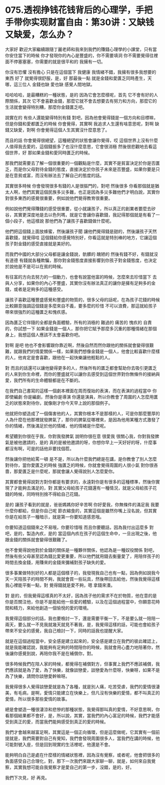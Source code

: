 # 075.透视挣钱花钱背后的心理学，手把手带你实现财富自由：第30讲：又缺钱又缺爱，怎么办？

大家好 歡迎大家繼續跟隨丁麗老師和我來到我們的賺錢心理學的小課堂，只有當你安住當下的時候 你才發現你的內心是豐盛的，你不需要填洞 你不需要覺得往裡面不停塞塞塞，你需要的就是很平和的 我擁有一切。

你沒有恐懼 沒有擔心 只是在這個當下 我健康 我情緒不錯，我擁有很多我想要的東西 好了 就覺得很舒服，是，好 那最後一點 就是金錢和愛匱乏同時產生，天哪，這三位人 金錢也缺 愛也缺 感覺人間地獄。

哈哈哈哈，是最糟糕的一種狀態，是的 因為它會怎麼樣呢，首先 它不會有好的人際關係，其次 它不會喜歡金錢，那麼它就不會去想要去有努力和方向，那麼它的生活就會變得特別糟，那麼你金錢匱乏吧。

說實在的 有些人還能變得特別有錢 對吧，因為他會覺得錢是一個方向和目標嘛，但是你錢和愛都匱乏的時候 你會覺得，其實啊 我追求人生還有啥意思呢，對啊 缺錢又缺愛，對啊 你會覺得這個人生其實沒什麼意思了。

而且的話 你會覺得很絕望，這種絕望的狀態會讓你覺得，哎 這個世界上沒有什麼人值得我去愛的，這個錢振多了也沒什麼意思，它會很消極 然後很悲觀地去看這個世界，好 那如果金錢和愛同時匱乏的時候。

那我們就需要去了解一個很重要的一個觀點是什麼，其實不是貧富決定於你是否匱乏，而是你父母對待金錢的態度，直接決定於你孩子未來是否豐盛，如果你要是只是在意貧或富，而沒有辦法去了解自己的態度的話。

其實很多時候 你會發現很多有錢的人是很摳門的，對吧 然後很多 你看那個就是猶太人啊，他們其實這個民族多災多難，也正是因為多災多難他們才明白說，其實你對很多東西的感覺很重要，例如說他們覺得教育很重要。

例如說他們覺得賺錢的感受很重要，從小就讓孩子，所以真正的創業者要麼去矽谷，其實更深度地是去以色列嗎，就是它會讓你喜歡錢，我記得那個就是有看了一個小段子，他這樣說 那他們為了讓孩子喜歡錢做什麼呢。

他們把這個錢上面放蜂蜜，然後讓孩子聞 讓他們覺得錢是甜的，然後讓孩子天然喜歡錢，就覺得哇 這個錢給你感覺特別好，你看這就是特別棒的地方，它讓這個孩子對金錢的感受直接就是美好的。

而我們中國的大部分父母都是讓金錢說，骯髒的 醜陋的 然後有錢不好，有錢就沒有道德 有錢就各種欺騙，那你對金錢態度直接影響到你孩子對金錢態度，也決定於說他是不是可以在貧的時候。

有往富的方向去努力的一個動力，也會有說當他富的時候，怎麼來去珍惜當下 去與人分享，如果你的內心不豐盛，其實你沒有辦法真正的讓你是擁有足夠多的金錢，或者是足夠多的這種感受。

讓孩子喜歡這種豐盛感覺和豐盛的物質的，很多父母的話呢，在為孩子花錢的時候比較願意強調這個錢是多麼來自不義，要多麼的珍惜 不可以浪費，那這就給孩子帶來很強烈的這種匱乏和愧疚感。

因為匱乏它伴隨的全都是負面體驗，所有的消極的 難過的 痛苦的 愧疚的 自責的，你試想一下 如果金錢是一個人，那你把它賦予那麼多沉重的那種情緒在那個身上，我想這個人應該不太會喜歡你吧。

對啊 是吧 他也不會影響跟你靠近啊，然後自然而然你跟他的關係就會變得很艱難，就跟我們的情愛關係一樣，如果我們想像金錢是一個人，他會比較喜歡什麼樣的人，他肯定是會喜歡，跟他在一起快樂讓他輕鬆的人。

對 而且的話還可以讓他變得更多的人，然後所有的匱乏都會幫助你去吸引更匱乏的人來到你生命裡，而你的豐盛就可以讓你去感受到這個世界對你無條件的接納與愛，我們所有的生命體驗都是在不斷的。

在我們自己書寫的這樣一個劇本裡面在周而復始的表演，而在表演的過程當中 你即使編劇 你是編劇，然後你是導演 你還是演員，所以你教會了周圍的人怎麼用匱乏的狀態來對待你，就像剛才你今天早上說的那個例子。

他就把你塑造成了一個傷害他的人，其實你根本不是那樣的人，可是你那麼豐厚的人為什麼在他那裡就發脾氣了，那你的脾氣從哪裡來，是因為他用某種方式激發了你的情緒，然後滿足於他的情緒，他的情緒是什麼呢。

希望聽到你很在乎我，你對我發脾氣 說明你很在意 很愛我 很關心我，你對我發脾氣是被他邀請的，是的 真的是被他邀請的呀，你想你早上一天好好的呀，什麼事都沒有啊，可是的話他非要找個茬。

然後讓你把他給罵一頓 是不是，所以為什麼我們總是在講，是你教會了別人怎麼對待你，當你愛匱乏的時候 強匱乏的時候，你就會覺得周圍的人很小氣 對你很吝嗇，那愛匱乏是什麼呢，那就會讓人覺得說別人怎麼愛你。

其實都會覺得說對方對你都是有要求的，永遠對你是有很多的這種標準，然後你實現了才能夠去滿足的，對 其實父母給孩子花錢還有一種情況，就是父母給孩子花錢的時候，同時特別捨不得給自己花錢。

是的 讓孩子看到的就是，爸爸媽媽你好辛苦啊 你好愛我，你無條件的滿足我 我要什麼你都給，但是你自己呢 節衣縮食的，其實這個是雖然你嘴上沒名說，但其實你是在給孩子一種暗示，就是第一你要知道感恩哦。

你要知道這個錢來之不易哦，你要珍惜哦 而且你要聽話，因為我付出這麼多 對吧，是的，製造內疚，是的 當這個內疚在孩子的這個生命中，一旦出現之後，他跟金錢的關係就會變得很艱難了。

他不會覺得說他對於金錢的關係是一種夥伴關係，他認為是一種奴役關係 對吧，然後有些父母甚至認為錢比愛更重要，所以他們就用錢去衡量愛了，用陪伴孩子的時間去換金錢，用賺來的金錢來彌補對孩子缺失的愛。

很多事業做特別好的人都是這個樣子的，我發現我自己也有一點，因為例如說我今天一天陪孩子的時間不夠，我就會買一些玩具，然後帶回去給他，然後我覺得這樣我心裡能平衡一點，對 覺得錢就是愛不夠，嗯 拿錢來湊。

對 是的，但我覺得這樣真的不太好，因為孩子他的需求不在於物質，他在意的是你是否關注他，你是不是能給他一些愛的體驗，以及在這個過程當中，你願意花時間和精力，來給他創造一個愉悅的愛的環境。

我覺得這個部分的話，我也要檢討一下，還是需要平衡一下，不是要么就一陪陪一兩天，要么就一不見我就幾天就見不著我，是，我覺得這樣的話，可能也會給孩子帶來不安全的感覺，我自己檢討一下，同時的話我也提醒大家。

就是在這個過程當中，安全感是建立起來的，安全感是建立在我們的彼此確認上，就是我能確認說，我能夠有足夠的時間陪你的時候，我就會用心盡力地陪著你，然後讓你感覺到說，再陪你我不是在補償你，對。

很多時候我們在陪人家的時候，都覺得在補償對方，但事實上我們不應該補償，我們應該就是為了愛，為了快樂，就像談戀愛，談戀愛為什麼呀，快樂呀，如果不是為了快樂，請問你談戀愛幹嘛呀。

我覺得很多人覺得談戀愛就是為了各種，就是別人痛，吃苦受虐，我們的愛情很淒美，有毛病，是啊，愛情只能建立在快樂上，但凡沒有快樂的愛情，都不叫真正的愛情，所以很多那些愛情的故事。

總是會塑造一種很淒涼和悲慘的那種狀態，我覺得那叫真的愛情，不好意思啊，你看那個結果都不會好，是，所以說，其實，當我們的內心富足的時候，我們才能感受到真正的愛，而當我們能夠感受到真正的愛的時候。

我們才會越來越富足啊，其實這是一個正向循環，但是這麼做呢，它其實有一個前提就是，我們需要對自己有覺知，我們會發現周圍很多人，當我們在講的時候，他可能對號入座，但是回到現實的生活裡呢，他還是不會。

能夠明白自己是處在什麼樣的情緒狀態裡，因為沒有覺察，或者呢，他會把很多的負面感受自己合理化，對，那下一次我們來跟大家聊一聊，就是，如何來自我覺察，其實我想可能自我覺察才是愛自己的第一步，沒錯，是的，好。

我們下次見，好 再見。
